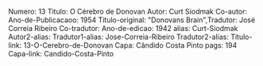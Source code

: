 Numero: 13
Titulo: O Cérebro de Donovan
Autor: Curt Siodmak
Co-autor: 
Ano-de-Publicacaoo: 1954
Titulo-original: "Donovans Brain",Tradutor: José Correia Ribeiro
Co-tradutor: 
Ano-de-edicao: 1942
alias: Curt-Siodmak
Autor2-alias: 
Tradutor1-alias: Jose-Correia-Ribeiro
Tradutor2-alias: 
Titulo-link: 13-O-Cerebro-de-Donovan
Capa: Cândido Costa Pinto
pags: 194
Capa-link: Candido-Costa-Pinto